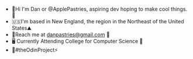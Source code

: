 - 🤍Hi I'm Dan or @ApplePastries, aspiring dev hoping to make cool things.🖤
- 🇺🇸I'm based in New England, the region in the Northeast of the United States⛰️
- 🧁Reach me at danpastries@gmail.com 🍎
- 🖥️ Currently Attending College for Computer Science 🏫
- 🔨#theOdinProject⚡
<!---
ApplePastries/ApplePastries is a ✨ special ✨ repository because its `README.md` (this file) appears on your GitHub profile.
You can click the Preview link to take a look at your changes.
--->
